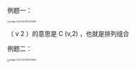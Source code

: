 例题一：

<img src="C:\Users\hp-pc\AppData\Roaming\Typora\typora-user-images\image-20221123155352845.png" alt="image-20221123155352845" style="zoom: 33%;" />

（ v    2 ）的意思是 C (v,2)  ，也就是排列组合





例题二：

<img src="C:\Users\hp-pc\AppData\Roaming\Typora\typora-user-images\image-20221123155614666.png" alt="image-20221123155614666" style="zoom:33%;" />